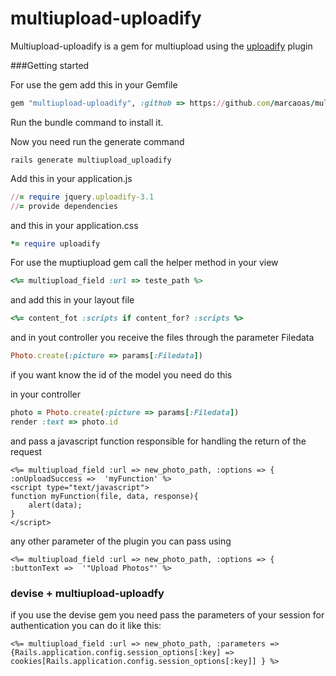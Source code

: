 multiupload-uploadify
=====================

Multiupload-uploadify is a gem for multiupload using the <a href='http://www.uploadify.com/'>uploadify</a> plugin

###Getting started

For use the gem add this in your Gemfile

``` ruby
gem "multiupload-uploadify", :github => https://github.com/marcaoas/multiupload-uploadify.git
```
Run the bundle command to install it.

Now you need run the generate command

``` console
rails generate multiupload_uploadify
```

Add this in your application.js
``` ruby
//= require jquery.uploadify-3.1
//= provide dependencies
```

and this in your application.css
``` ruby
*= require uploadify
```

For use the muptiupload gem call the helper method in your view
``` ruby
<%= multiupload_field :url => teste_path %>
```
and add this in your layout file
``` ruby
<%= content_fot :scripts if content_for? :scripts %>
```
and in yout controller you receive the files through the parameter Filedata

``` ruby
Photo.create(:picture => params[:Filedata])
```

if you want know the id of the model you need do this

in your controller
``` ruby
photo = Photo.create(:picture => params[:Filedata])
render :text => photo.id
```

and pass a javascript function responsible for handling the return of the request
``` erb
<%= multiupload_field :url => new_photo_path, :options => { :onUploadSuccess =>  'myFunction' %>
<script type="text/javascript">
function myFunction(file, data, response){
	alert(data);
}
</script>
```

any other parameter of the plugin you can pass using
``` erb
<%= multiupload_field :url => new_photo_path, :options => { :buttonText =>  '"Upload Photos"' %>
```

### devise + multiupload-uploadfy

if you use the devise gem you need pass the parameters of your session for authentication
you can do it like this:
``` erb
<%= multiupload_field :url => new_photo_path, :parameters => {Rails.application.config.session_options[:key] => cookies[Rails.application.config.session_options[:key]] } %>
```
